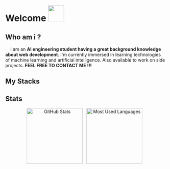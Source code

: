 # Welcome <img src="https://media.giphy.com/media/v1.Y2lkPTc5MGI3NjExZnlxMHN1d2k1NGNxamJ0eWw5bG10ZmloNGs2NzlwczhibTZsMHF6NCZlcD12MV9pbnRlcm5hbF9naWZfYnlfaWQmY3Q9Zw/48o6DuNvDewYLWsXyZ/giphy.gif" width="50">

## Who am i ?
<p>&nbsp&nbsp&nbsp&nbspI am an <strong>AI engineering student having a great background knowledge about web development</strong>. I'm currently immersed in learning technologies of machine learning and artificial intelligence. Also available to work on side projects. <strong>FEEL FREE TO CONTACT ME !!!</strong></p>


## My Stacks

<div align="center">
  
</div>

  
## Stats
<div align="center">
<p>
    <img height=175 alt="GitHub Stats" src="https://github-readme-stats.vercel.app/api?username=annedevfs&show_icons=true&theme=highcontrast" />&nbsp;&nbsp;
    <img height=175 alt="Most Used Languages" src="https://github-readme-stats.vercel.app/api/top-langs/?username=annedevfs&layout=compact&theme=highcontrast" />&nbsp;&nbsp;
</p>
</div>
